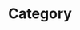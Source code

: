 ---
title: "Category"
layout: categories
permalink: /categories/
author_profile: true
# sidebar_main: true
sidebar:
    nav: "sidebar-category" #navigation.yml에 있는 docs를 뜻한다.
---